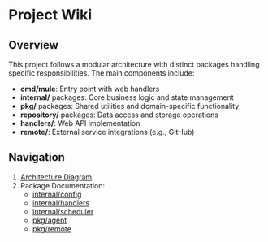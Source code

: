 # Project Wiki
## Overview
This project follows a modular architecture with distinct packages handling specific responsibilities. The main components include:

- **cmd/mule**: Entry point with web handlers
- **internal/** packages: Core business logic and state management
- **pkg/** packages: Shared utilities and domain-specific functionality
- **repository/** packages: Data access and storage operations
- **handlers/**: Web API implementation
- **remote/**: External service integrations (e.g., GitHub)

## Navigation
1. [Architecture Diagram](architecture.md)
2. Package Documentation:
   - [internal/config](internal-config.md)
   - [internal/handlers](internal-handlers.md)
   - [internal/scheduler](internal-scheduler.md)
   - [pkg/agent](pkg-agent.md)
   - [pkg/remote](pkg-remote.md)
